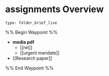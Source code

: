 # assignments Overview
 
```ccard
type: folder_brief_live
```
 
%% Begin Waypoint %%
- **media pdf**
	- [[ret]]
	- [[urgent mandate]]
- [[Research paper]]

%% End Waypoint %%
